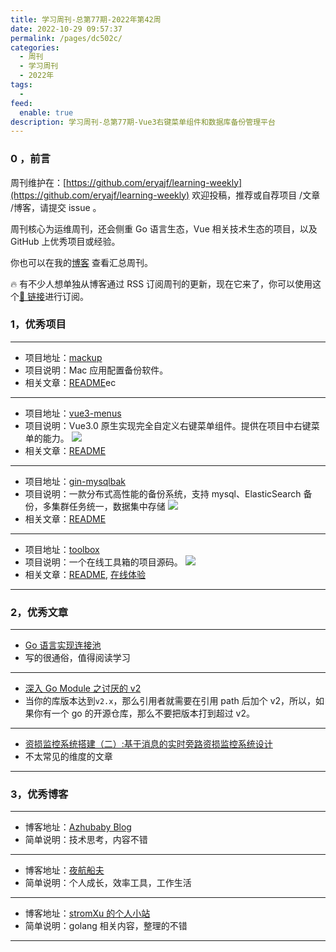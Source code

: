 ```yaml
---
title: 学习周刊-总第77期-2022年第42周
date: 2022-10-29 09:57:37
permalink: /pages/dc502c/
categories:
  - 周刊
  - 学习周刊
  - 2022年
tags:
  -
feed:
  enable: true
description: 学习周刊-总第77期-Vue3右键菜单组件和数据库备份管理平台
---
```


### 0 ，前言

周刊维护在：[https://github.com/eryajf/learning-weekly](https://github.com/eryajf/learning-weekly) 欢迎投稿，推荐或自荐项目 /文章 /博客，请提交 issue 。

周刊核心为运维周刊，还会侧重 Go 语言生态，Vue 相关技术生态的项目，以及 GitHub 上优秀项目或经验。

你也可以在我的[博客](http://fsvip.gitee.io/hexo-theme-fluid//learning-weekly/) 查看汇总周刊。

🔥 有不少人想单独从博客通过 RSS 订阅周刊的更新，现在它来了，你可以使用这个[🔗 链接](http://fsvip.gitee.io/hexo-theme-fluid//learning-weekly.xml)进行订阅。

### 1，优秀项目

---

- 项目地址：[mackup](https://github.com/lra/mackup)
- 项目说明：Mac 应用配置备份软件。
- 相关文章：[README](https://github.com/lra/mackup#readme)ec

---

- 项目地址：[vue3-menus](https://github.com/xfy520/vue3-menus)
- 项目说明：Vue3.0 原生实现完全自定义右键菜单组件。提供在项目中右键菜单的能力。
  ![](http://t.eryajf.net/imgs/2022/10/ba37a65eaa145467.png)
- 相关文章：[README](https://github.com/xfy520/vue3-menus#readme)

---

- 项目地址：[gin-mysqlbak](https://github.com/noovertime7/gin-mysqlbak)
- 项目说明：一款分布式高性能的备份系统，支持 mysql、ElasticSearch 备份，多集群任务统一，数据集中存储
  ![](http://t.eryajf.net/imgs/2022/10/1e1ed28a2d20c039.jpg)
- 相关文章：[README](https://github.com/noovertime7/gin-mysqlbak#readme)

---

- 项目地址：[toolbox](https://github.com/aoaostar/toolbox)
- 项目说明：一个在线工具箱的项目源码。
  ![](http://t.eryajf.net/imgs/2022/10/ea724d920d723a81.png)
- 相关文章：[README](https://github.com/aoaostar/toolbox#readme), [在线体验](https://tool.aoaostar.com/)

---

### 2，优秀文章

---

- [Go 语言实现连接池](https://yusank.space/posts/conn-pool/)
- 写的很通俗，值得阅读学习

---

- [深入 Go Module 之讨厌的 v2](https://colobu.com/2021/06/28/dive-into-go-module-2/)
- 当你的库版本达到`v2.x`，那么引用者就需要在引用 path 后加个 v2，所以，如果你有一个 go 的开源仓库，那么不要把版本打到超过 v2。

---

- [资损监控系统搭建（二）:基于消息的实时旁路资损监控系统设计](https://www.zeonll.com/code/work/2022-05-15-bypass-monitor-syst/)
- 不太常见的维度的文章

---

### 3，优秀博客

---

- 博客地址：[Azhubaby Blog](https://blog.azhubaby.com/)
- 简单说明：技术思考，内容不错

---

- 博客地址：[夜航船夫](https://www.uncoverman.com/)
- 简单说明：个人成长，效率工具，工作生活

---

- 博客地址：[stromXu 的个人小站](http://stromxu.com/)
- 简单说明：golang 相关内容，整理的不错

---
